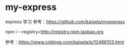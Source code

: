# my-express

express 学习
参考：https://github.com/kaisela/myexpress

npm i --registry=http://registry.npm.taobao.org

参考：https://www.cnblogs.com/kaisela/p/12486103.html
